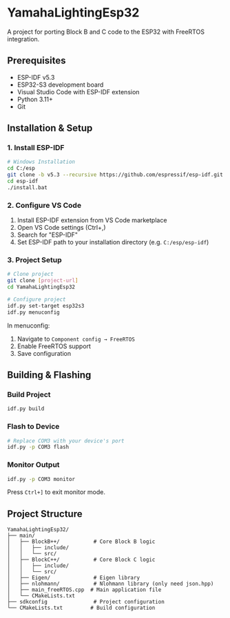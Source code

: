 # YamahaLightingEsp32

A project for porting Block B and C code to the ESP32 with FreeRTOS integration.

## Prerequisites

- ESP-IDF v5.3
- ESP32-S3 development board 
- Visual Studio Code with ESP-IDF extension
- Python 3.11+
- Git

## Installation & Setup

### 1. Install ESP-IDF

```bash
# Windows Installation
cd C:/esp
git clone -b v5.3 --recursive https://github.com/espressif/esp-idf.git
cd esp-idf
./install.bat
```

### 2. Configure VS Code

1. Install ESP-IDF extension from VS Code marketplace
2. Open VS Code settings (Ctrl+,)
3. Search for "ESP-IDF" 
4. Set ESP-IDF path to your installation directory (e.g. `C:/esp/esp-idf`)

### 3. Project Setup

```bash
# Clone project
git clone [project-url]
cd YamahaLightingEsp32

# Configure project
idf.py set-target esp32s3
idf.py menuconfig
```

In menuconfig:
1. Navigate to `Component config → FreeRTOS`
2. Enable FreeRTOS support
3. Save configuration

## Building & Flashing

### Build Project
```bash
idf.py build
```

### Flash to Device
```bash
# Replace COM3 with your device's port
idf.py -p COM3 flash 
```

### Monitor Output
```bash
idf.py -p COM3 monitor
```

Press `Ctrl+]` to exit monitor mode.

## Project Structure

```
YamahaLightingEsp32/
├── main/
│   ├── BlockB++/           # Core Block B logic
│   │   ├── include/
│   │   └── src/
│   ├── BlockC++/           # Core Block C logic
│   │   ├── include/
│   │   └── src/
│   ├── Eigen/              # Eigen library
│   ├── nlohmann/           # Nlohmann library (only need json.hpp)
│   ├── main_freeRTOS.cpp  # Main application file
│   └── CMakeLists.txt
├── sdkconfig               # Project configuration
└── CMakeLists.txt         # Build configuration
```
